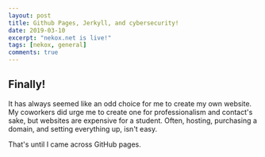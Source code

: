 ```yaml
---
layout: post
title: Github Pages, Jerkyll, and cybersecurity!
date: 2019-03-10
excerpt: "nekox.net is live!"
tags: [nekox, general]
comments: true
---
```


## Finally!

It has always seemed like an odd choice for me to create my own website. My coworkers did urge me to create one for professionalism and contact's sake, but websites are expensive for a student. Often, hosting, purchasing a domain, and setting everything up, isn't easy. 

That's until I came across GitHub pages. 

